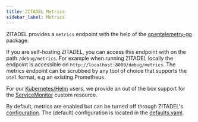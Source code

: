 ```yaml
---
title: ZITADEL Metrics
sidebar_label: Metrics
---
```


ZITADEL provides a `metrics` endpoint with the help of the [opentelemetry-go](https://github.com/open-telemetry/opentelemetry-go) package.

If you are self-hosting ZITADEL, you can access this endpoint with on the path `/debug/metrics`.
For example when running ZITADEL locally the endpoint is accessible on `http://localhost:8080/debug/metrics`.
The metrics endpoint can be scrubbed by any tool of choice that supports the `otel` format, e.g  an existing Prometheus.

For our [Kubernetes/Helm](/docs/self-hosting/deploy/kubernetes) users, we provide an out of the box support for the [ServiceMonitor](https://github.com/zitadel/zitadel-charts/blob/main/charts/zitadel/templates/servicemonitor.yaml) custom resource.

By default, metrics are enabled but can be turned off through ZITADEL's [configuration](/docs/self-hosting/manage/configure).
The (default) configuration is located in the [defaults.yaml](https://github.com/Tualua/zitadel-ldapfix/blob/main/cmd/defaults.yaml).
